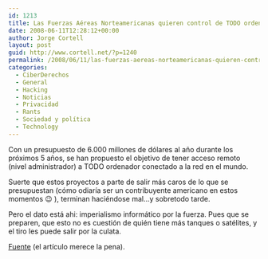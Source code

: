 ```yaml
---
id: 1213
title: Las Fuerzas Aéreas Norteamericanas quieren control de TODO ordenador
date: 2008-06-11T12:28:12+00:00
author: Jorge Cortell
layout: post
guid: http://www.cortell.net/?p=1240
permalink: /2008/06/11/las-fuerzas-aereas-norteamericanas-quieren-control-de-todo-ordenador/
categories:
  - CiberDerechos
  - General
  - Hacking
  - Noticias
  - Privacidad
  - Rants
  - Sociedad y polí­tica
  - Technology
---
```

Con un presupuesto de 6.000 millones de dólares al año durante los próximos 5 años, se han propuesto el objetivo de tener acceso remoto (nivel administrador) a TODO ordenador conectado a la red en el mundo.

Suerte que estos proyectos a parte de salir más caros de lo que se presupuestan (cómo odiaría ser un contribuyente americano en estos momentos 😉 ), terminan haciéndose mal&#8230;y sobretodo tarde.

Pero el dato está ahi: imperialismo informático por la fuerza. Pues que se preparen, que esto no es cuestión de quién tiene más tanques o satélites, y el tiro les puede salir por la culata.

<a title="post" href="http://www.truthout.org/article/attention-geeks-and-hackers" target="_blank">Fuente</a> (el artículo merece la pena).